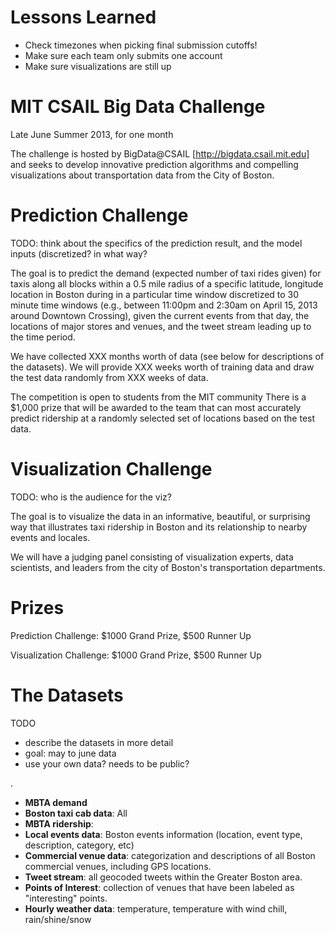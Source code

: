 Lessons Learned
=================

* Check timezones when picking final submission cutoffs!
* Make sure each team only submits one account
* Make sure visualizations are still up


MIT CSAIL Big Data Challenge
======================

Late June Summer 2013, for one month

The challenge is hosted by BigData@CSAIL [http://bigdata.csail.mit.edu] and
seeks to develop innovative prediction algorithms and compelling visualizations
about transportation data from the City of Boston.

Prediction Challenge
============

TODO: think about the specifics of the prediction result, and the model inputs
(discretized?  in what way?

The goal is to predict the demand (expected number of taxi rides given) for
taxis along all blocks within a 0.5 mile radius of a specific latitude,
longitude location in Boston during in a particular time window discretized to
30 minute time windows  (e.g., between 11:00pm and 2:30am on April 15, 2013
around Downtown Crossing), given the current events from that day, the
locations of major stores and venues, and the tweet stream leading up to the
time period.

We have collected XXX months worth of data (see below for descriptions
of the datasets).  We will provide XXX weeks worth of training data
and draw the test data randomly from XXX weeks of data.

The competition is open to students from the MIT community There is a $1,000
prize that will be awarded to the team that can most accurately predict
ridership at a randomly selected set of locations based on the test data.

Visualization Challenge
===============

TODO: who is the audience for the viz?

The goal is to visualize the data in an informative, beautiful, or
surprising way that illustrates taxi ridership in Boston and its
relationship to nearby events and locales.

We will have a judging panel consisting of visualization experts, data
scientists, and leaders from the city of Boston's transportation departments.


Prizes
=======

Prediction Challenge: $1000 Grand Prize, $500 Runner Up

Visualization Challenge:  $1000 Grand Prize, $500 Runner Up


The Datasets
==========

TODO

* describe the datasets in more detail
* goal: may to june data
* use your own data?  needs to be public?

.

* **MBTA demand**
* **Boston taxi cab data**: All
* **MBTA ridership**:
* **Local events data**: Boston events information (location, event type, description, category, etc)
* **Commercial venue data**: categorization and descriptions of all Boston commercial venues, including GPS locations.
* **Tweet stream**: all geocoded tweets within the Greater Boston area.
* **Points of Interest**: collection of venues that have been labeled as "interesting" points.
* **Hourly weather data**: temperature, temperature with wind chill, rain/shine/snow
